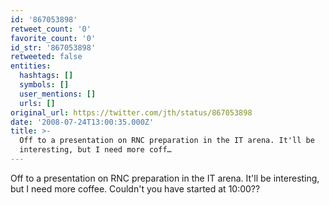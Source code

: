 ```yaml
---
id: '867053898'
retweet_count: '0'
favorite_count: '0'
id_str: '867053898'
retweeted: false
entities:
  hashtags: []
  symbols: []
  user_mentions: []
  urls: []
original_url: https://twitter.com/jth/status/867053898
date: '2008-07-24T13:00:35.000Z'
title: >-
  Off to a presentation on RNC preparation in the IT arena. It'll be
  interesting, but I need more coff…
---
```


Off to a presentation on RNC preparation in the IT arena. It'll be interesting, but I need more coffee. Couldn't you have started at 10:00??